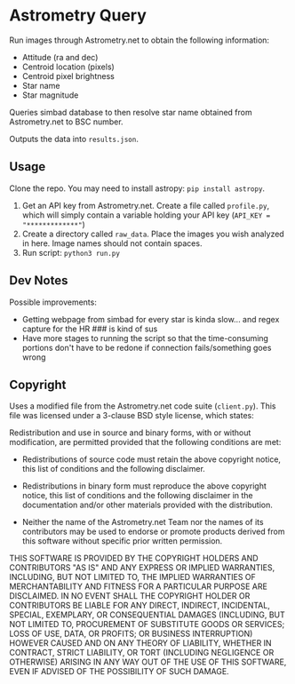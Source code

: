 # Astrometry Query

Run images through Astrometry.net to obtain the following information:
- Attitude (ra and dec)
- Centroid location (pixels)
- Centroid pixel brightness
- Star name
- Star magnitude

Queries simbad database to then resolve star name obtained from Astrometry.net to BSC number.

Outputs the data into `results.json`.

## Usage 
Clone the repo. You may need to install astropy: ``pip install astropy``.

1. Get an API key from Astrometry.net. Create a file called `profile.py`, which will simply contain a variable holding your API key (`API_KEY = "*************"`)
2. Create a directory called `raw_data`. Place the images you wish analyzed in here. Image names should not contain spaces.
3. Run script: `python3 run.py`

## Dev Notes
Possible improvements:
- Getting webpage from simbad for every star is kinda slow... and regex capture for the HR \#\#\# is kind of sus
- Have more stages to running the script so that the time-consuming portions don't have to be redone if connection fails/something goes wrong

## Copyright

Uses a modified file from the Astrometry.net code suite (`client.py`). This file was licensed under a 3-clause BSD style license, which states:

Redistribution and use in source and binary forms, with or without
modification, are permitted provided that the following conditions are
met:

* Redistributions of source code must retain the above copyright
  notice, this list of conditions and the following disclaimer.

* Redistributions in binary form must reproduce the above copyright
  notice, this list of conditions and the following disclaimer in the
  documentation and/or other materials provided with the distribution.

* Neither the name of the Astrometry.net Team nor the names of its
  contributors may be used to endorse or promote products derived from
  this software without specific prior written permission.

THIS SOFTWARE IS PROVIDED BY THE COPYRIGHT HOLDERS AND CONTRIBUTORS
"AS IS" AND ANY EXPRESS OR IMPLIED WARRANTIES, INCLUDING, BUT NOT
LIMITED TO, THE IMPLIED WARRANTIES OF MERCHANTABILITY AND FITNESS FOR
A PARTICULAR PURPOSE ARE DISCLAIMED. IN NO EVENT SHALL THE COPYRIGHT
HOLDER OR CONTRIBUTORS BE LIABLE FOR ANY DIRECT, INDIRECT, INCIDENTAL,
SPECIAL, EXEMPLARY, OR CONSEQUENTIAL DAMAGES (INCLUDING, BUT NOT
LIMITED TO, PROCUREMENT OF SUBSTITUTE GOODS OR SERVICES; LOSS OF USE,
DATA, OR PROFITS; OR BUSINESS INTERRUPTION) HOWEVER CAUSED AND ON ANY
THEORY OF LIABILITY, WHETHER IN CONTRACT, STRICT LIABILITY, OR TORT
(INCLUDING NEGLIGENCE OR OTHERWISE) ARISING IN ANY WAY OUT OF THE USE
OF THIS SOFTWARE, EVEN IF ADVISED OF THE POSSIBILITY OF SUCH DAMAGE.
